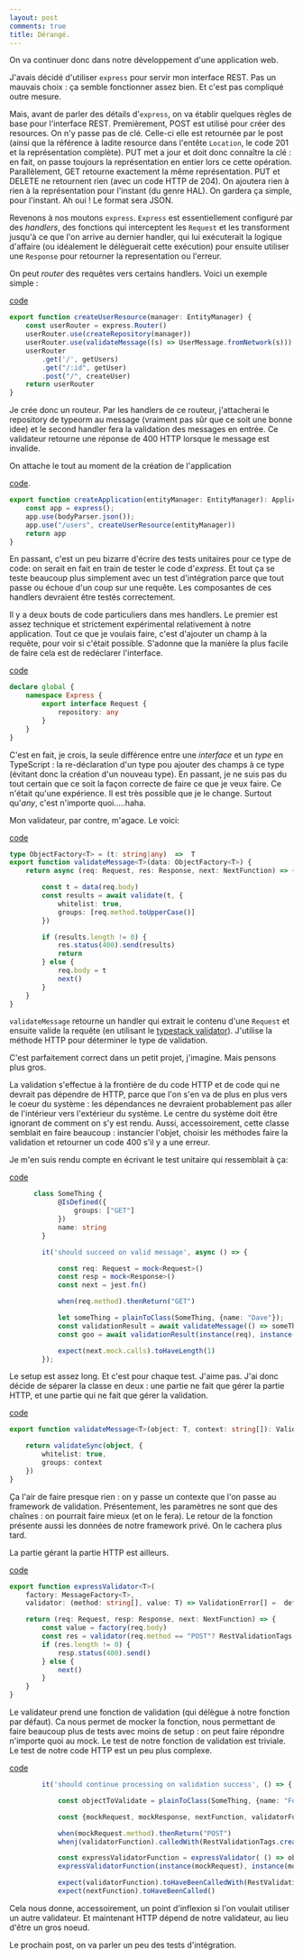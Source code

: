 ```yaml
---
layout: post
comments: true
title: Dérangé.
---
```


On va continuer donc dans notre développement d'une application web. 

J'avais décidé d'utiliser `express` pour servir mon interface REST. Pas un mauvais choix :  ça semble fonctionner assez bien.
Et c'est pas compliqué outre mesure.

Mais, avant de parler des détails d'`express`, on va établir quelques règles de base pour l'interface REST. Premièrement, 
POST est utilisé pour créer des resources. On n'y passe pas de clé. Celle-ci elle est retournée par le post (ainsi que la
référence à ladite resource dans l'entête `Location`, le code 201 et la représentation complète). PUT met a jour et doit donc connaître la clé : en fait, on passe toujours la représentation 
en entier lors ce cette opération. Parallèlement, GET retourne exactement la même représentation. PUT et DELETE ne retournent
rien (avec un code HTTP de 204). On ajoutera rien à rien à la représentation pour l'instant (du genre HAL). 
On gardera ça simple, pour l'instant.  Ah oui ! Le format sera JSON.      

Revenons à nos moutons `express`. `Express` est essentiellement configuré par des _handlers_, des fonctions qui 
interceptent les `Request` et les transforment jusqu'à ce que l'on arrive au dernier handler, qui lui exécuterait 
la logique d'affaire (ou idéalement le délèguerait cette exécution) pour ensuite utiliser une `Response` pour 
retourner la representation ou l'erreur.

On peut _router_ des requêtes vers certains handlers. Voici un exemple simple :

[code](https://github.com/jpbelang/cursus/blob/ad8fa3479e52712c04e34c31b9385b02501a9893/backend/src/main/js/resources/users.ts#L72)
```typescript
export function createUserResource(manager: EntityManager) {
    const userRouter = express.Router()
    userRouter.use(createRepository(manager))
    userRouter.use(validateMessage((s) => UserMessage.fromNetwork(s)))
    userRouter
        .get('/', getUsers)
        .get("/:id", getUser)
        .post("/", createUser)
    return userRouter
}
```

Je crée donc un routeur. Par les handlers de ce routeur, j'attacherai le repository de typeorm au message (vraiment 
pas sûr que ce soit une bonne idee) et le second handler fera la validation des messages en entrée. Ce validateur 
retourne une réponse de 400 HTTP lorsque le message est invalide.

On attache le tout au moment de la création de l'application 

[code](https://github.com/jpbelang/cursus/blob/ad8fa3479e52712c04e34c31b9385b02501a9893/backend/src/main/js/application.ts#L15).
```typescript
export function createApplication(entityManager: EntityManager): Application {
    const app = express();
    app.use(bodyParser.json());
    app.use("/users", createUserResource(entityManager))
    return app
}
```
En passant, c'est un peu bizarre d'écrire des tests unitaires pour ce type de code: on serait en fait en train de 
tester le code d'_express_. Et tout ça se teste beaucoup plus simplement avec un test d'intégration parce que tout 
passe ou échoue d'un coup sur une requête. Les composantes de ces handlers devraient être testés correctement.   

Il y a deux bouts de code particuliers dans mes handlers. Le premier est assez technique et strictement expérimental 
relativement à notre application. Tout ce que je voulais faire, c'est d'ajouter un champ à la requête, pour voir si 
c'était possible. S'adonne que la manière la plus facile de faire cela est de redéclarer l'interface.

[code](https://github.com/jpbelang/cursus/blob/ad8fa3479e52712c04e34c31b9385b02501a9893/backend/src/main/js/resources/users.ts#L10)
```typescript
declare global {
    namespace Express {
        export interface Request {
            repository: any
        }
    }
}
```

C'est en fait, je crois, la seule différence entre une _interface_ et un _type_ en TypeScript : la re-déclaration 
d'un type pou ajouter des champs à ce type (évitant donc la création d'un nouveau type).  En passant, je ne suis pas 
du tout certain que ce soit la façon correcte de faire ce que je veux faire.  Ce n'était qu'une expérience. Il est 
très possible que je le change. Surtout qu'_any_, c'est n'importe quoi.....haha.


Mon validateur, par contre, m'agace.  Le voici:

[code](https://github.com/jpbelang/cursus/blob/ad8fa3479e52712c04e34c31b9385b02501a9893/backend/src/main/js/resources/utilities.ts#L18)
```typescript
type ObjectFactory<T> = (t: string|any)  =>  T
export function validateMessage<T>(data: ObjectFactory<T>) {
    return async (req: Request, res: Response, next: NextFunction) => {

        const t = data(req.body)
        const results = await validate(t, {
            whitelist: true,
            groups: [req.method.toUpperCase()]
        })

        if (results.length != 0) {
            res.status(400).send(results)
            return
        } else {
            req.body = t
            next()
        }
    }
}
```

`validateMessage` retourne un handler qui extrait le contenu d'une `Request` et ensuite valide la requête (en 
utilisant le [typestack validator](https://github.com/typestack/class-validator)). J'utilise la méthode HTTP pour 
déterminer le type de validation.

C'est parfaitement correct dans un petit projet, j'imagine. Mais pensons plus gros. 

La validation s'effectue à la frontière de du code HTTP et de code qui ne devrait pas dépendre de HTTP, 
parce que l'on s'en va de plus en plus vers le coeur du système :  les dépendances ne devraient probablement pas 
aller de l'intérieur vers l'extérieur du système. Le centre du système doit être ignorant de comment on s'y 
 est rendu.  Aussi, accessoirement, cette classe semblait en faire beaucoup :  instancier l'objet, choisir les 
méthodes faire la validation et retourner un code 400 s'il y a une erreur.  

Je m'en suis rendu compte en écrivant le test unitaire qui ressemblait à ça:

[code](https://github.com/jpbelang/cursus/blob/ad8fa3479e52712c04e34c31b9385b02501a9893/backend/src/test/js/resources/utilities.unitspec.ts#L40)
```typescript
      class SomeThing {
            @IsDefined({
                groups: ["GET"]
            })
            name: string
        }

        it('should succeed on valid message', async () => {

            const req: Request = mock<Request>()
            const resp = mock<Response>()
            const next = jest.fn()

            when(req.method).thenReturn("GET")

            let someThing = plainToClass(SomeThing, {name: "Dave"});
            const validationResult = await validateMessage(() => someThing)
            const goo = await validationResult(instance(req), instance(resp), next)

            expect(next.mock.calls).toHaveLength(1)
        });
```

Le setup est assez long. Et c'est pour chaque test. J'aime pas.  J'ai donc décide de séparer la classe en deux : une 
partie ne fait que gérer la partie HTTP, et une partie qui ne fait que gérer la validation.

[code](https://github.com/jpbelang/cursus/blob/ab9dc3cfcdf4ffbd3d28ffc885ce858ac184053f/backend/src/main/js/resources/validation.ts#L10)
```typescript
export function validateMessage<T>(object: T, context: string[]): ValidationError[] {

    return validateSync(object, {
        whitelist: true,
        groups: context
    })
}
```

Ça l'air de faire presque rien : on y passe un contexte que l'on passe au framework de validation. Présentement, 
les paramètres ne sont que des chaînes : on pourrait faire mieux (et on le fera).  Le retour de la fonction présente 
aussi les données de notre framework privé. On le cachera plus tard.

La partie gérant la partie HTTP est ailleurs.

[code](https://github.com/jpbelang/cursus/blob/ab9dc3cfcdf4ffbd3d28ffc885ce858ac184053f/backend/src/main/js/resources/express.ts#L21)
```typescript
export function expressValidator<T>(
    factory: MessageFactory<T>,
    validator: (method: string[], value: T) => ValidationError[] =  defaultValidator) {

    return (req: Request, resp: Response, next: NextFunction) => {
        const value = factory(req.body)
        const res = validator(req.method == "POST"? RestValidationTags.create():RestValidationTags.update(), value)
        if (res.length != 0) {
            resp.status(400).send()
        } else {
            next()
        }
    }
}
```

Le validateur prend une fonction de validation (qui délègue à notre fonction par défaut).  Ca nous permet de mocker 
la fonction, nous permettant de faire beaucoup plus de tests avec moins de setup : on peut faire répondre n'importe 
quoi au mock. Le test de notre fonction de validation est triviale. Le test de notre code HTTP est un peu plus 
complexe.

[code](https://github.com/jpbelang/cursus/blob/ab9dc3cfcdf4ffbd3d28ffc885ce858ac184053f/backend/src/test/js/resources/express.unitspec.ts#L21)
```typescript
        it('should continue processing on validation success', () => {

            const objectToValidate = plainToClass(SomeThing, {name: "Foo"});

            const {mockRequest, mockResponse, nextFunction, validatorFunction} = setupMocks(objectToValidate, []);

            when(mockRequest.method).thenReturn("POST")
            whenj(validatorFunction).calledWith(RestValidationTags.create(), objectToValidate ).mockReturnValueOnce([])

            const expressValidatorFunction = expressValidator( () => objectToValidate, validatorFunction)
            expressValidatorFunction(instance(mockRequest), instance(mockResponse), nextFunction)

            expect(validatorFunction).toHaveBeenCalledWith(RestValidationTags.create(), objectToValidate)
            expect(nextFunction).toHaveBeenCalled()
```

Cela nous donne, accessoirement, un point d'inflexion si l'on voulait utiliser un autre validateur. Et maintenant HTTP 
dépend 
de notre validateur, au lieu d'être un gros noeud.

Le prochain post, on va parler un peu des tests d'intégration.